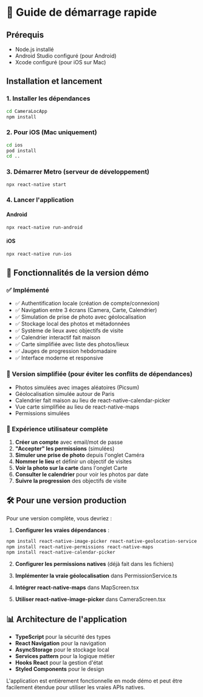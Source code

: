 # 🚀 Guide de démarrage rapide

## Prérequis
- Node.js installé
- Android Studio configuré (pour Android)
- Xcode configuré (pour iOS sur Mac)

## Installation et lancement

### 1. Installer les dépendances
```bash
cd CameraLocApp
npm install
```

### 2. Pour iOS (Mac uniquement)
```bash
cd ios
pod install
cd ..
```

### 3. Démarrer Metro (serveur de développement)
```bash
npx react-native start
```

### 4. Lancer l'application
#### Android
```bash
npx react-native run-android
```

#### iOS
```bash
npx react-native run-ios
```

## 📱 Fonctionnalités de la version démo

### ✅ Implémenté
- ✅ Authentification locale (création de compte/connexion)
- ✅ Navigation entre 3 écrans (Camera, Carte, Calendrier)
- ✅ Simulation de prise de photo avec géolocalisation
- ✅ Stockage local des photos et métadonnées
- ✅ Système de lieux avec objectifs de visite
- ✅ Calendrier interactif fait maison
- ✅ Carte simplifiée avec liste des photos/lieux
- ✅ Jauges de progression hebdomadaire
- ✅ Interface moderne et responsive

### 🔄 Version simplifiée (pour éviter les conflits de dépendances)
- Photos simulées avec images aléatoires (Picsum)
- Géolocalisation simulée autour de Paris
- Calendrier fait maison au lieu de react-native-calendar-picker
- Vue carte simplifiée au lieu de react-native-maps
- Permissions simulées

### 🎯 Expérience utilisateur complète
1. **Créer un compte** avec email/mot de passe
2. **"Accepter" les permissions** (simulées)
3. **Simuler une prise de photo** depuis l'onglet Caméra
4. **Nommer le lieu** et définir un objectif de visites
5. **Voir la photo sur la carte** dans l'onglet Carte
6. **Consulter le calendrier** pour voir les photos par date
7. **Suivre la progression** des objectifs de visite

## 🛠️ Pour une version production

Pour une version complète, vous devriez :

1. **Configurer les vraies dépendances** :
```bash
npm install react-native-image-picker react-native-geolocation-service
npm install react-native-permissions react-native-maps
npm install react-native-calendar-picker
```

2. **Configurer les permissions natives** (déjà fait dans les fichiers)

3. **Implémenter la vraie géolocalisation** dans PermissionService.ts

4. **Intégrer react-native-maps** dans MapScreen.tsx

5. **Utiliser react-native-image-picker** dans CameraScreen.tsx

## 📊 Architecture de l'application

- **TypeScript** pour la sécurité des types
- **React Navigation** pour la navigation
- **AsyncStorage** pour le stockage local
- **Services pattern** pour la logique métier
- **Hooks React** pour la gestion d'état
- **Styled Components** pour le design

L'application est entièrement fonctionnelle en mode démo et peut être facilement étendue pour utiliser les vraies APIs natives.
